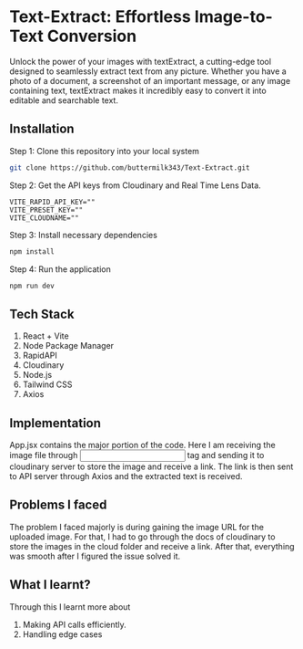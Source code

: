 # Text-Extract: Effortless Image-to-Text Conversion

Unlock the power of your images with textExtract, a cutting-edge tool designed to seamlessly extract text from any picture. Whether you have a photo of a document, a screenshot of an important message, or any image containing text, textExtract makes it incredibly easy to convert it into editable and searchable text. 

## Installation

Step 1: Clone this repository into your local system
```bash
git clone https://github.com/buttermilk343/Text-Extract.git
```
Step 2: Get the API keys from Cloudinary and Real Time Lens Data.
```env
VITE_RAPID_API_KEY=""
VITE_PRESET_KEY=""
VITE_CLOUDNAME=""
```

Step 3: Install necessary dependencies
```bash
npm install
```

Step 4: Run the application
```bash
npm run dev
```

## Tech Stack

1. React + Vite
2. Node Package Manager
3. RapidAPI
4. Cloudinary
5. Node.js
6. Tailwind CSS
7. Axios

## Implementation

App.jsx contains the major portion of the code. Here I am receiving the image file through <input/> tag and sending it to cloudinary server to store the image and receive a link. The link is then sent to API server through Axios and the extracted text is received.

## Problems I faced

The problem I faced majorly is during gaining the image URL for the uploaded image. For that, I had to go through the docs of cloudinary to store the images in the cloud folder and receive a link. After that, everything was smooth after I figured the issue solved it.

## What I learnt? 

Through this I learnt more about
1. Making API calls efficiently.
2. Handling edge cases
